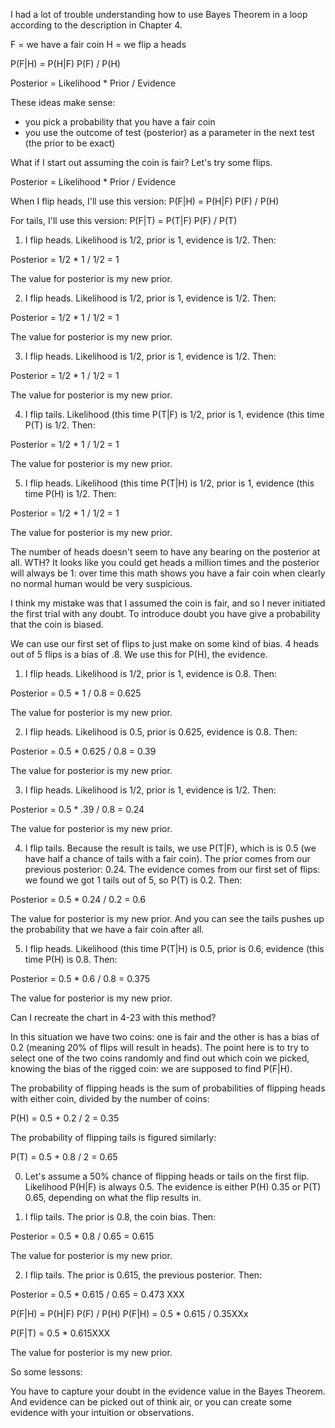 I had a lot of trouble understanding how to use Bayes Theorem in a loop according to the description in Chapter 4.

F = we have a fair coin
H = we flip a heads

P(F|H) = P(H|F) P(F) / P(H)

Posterior = Likelihood * Prior / Evidence


These ideas make sense:
- you pick a probability that you have a fair coin
- you use the outcome of test (posterior) as a parameter in the next test (the prior to be  exact)

What if I start out assuming the coin is fair? Let's try some flips.

Posterior = Likelihood * Prior / Evidence

When I flip heads, I'll use this version:
P(F|H) = P(H|F) P(F) / P(H)

For tails, I'll use this version:
P(F|T) = P(T|F) P(F) / P(T)


1. I flip heads. Likelihood is 1/2, prior is 1, evidence is 1/2. Then:

Posterior = 1/2 * 1 / 1/2 = 1

The value for posterior is my new prior.

2. I flip heads. Likelihood is 1/2, prior is 1, evidence is 1/2. Then: 

Posterior = 1/2 * 1 / 1/2 = 1

The value for posterior is my new prior.

3. I flip heads. Likelihood is 1/2, prior is 1, evidence is 1/2. Then: 

Posterior = 1/2 * 1 / 1/2 = 1

The value for posterior is my new prior.

4. I flip tails. Likelihood (this time P(T|F) is 1/2, prior is 1, evidence (this time P(T) is 1/2. Then: 

Posterior = 1/2 * 1 / 1/2 = 1

The value for posterior is my new prior.

5. I flip heads. Likelihood (this time P(T|H) is 1/2, prior is 1, evidence (this time P(H) is 1/2. Then: 

Posterior = 1/2 * 1 / 1/2 = 1

The value for posterior is my new prior.

The number of heads doesn't seem to have any bearing on the posterior at all. WTH? It looks like you could get heads a million times and the posterior will always be 1: over time this math shows you have a fair coin when clearly no normal human would be very suspicious.

I think my mistake was that I assumed the coin is fair, and so I never initiated the first trial with any doubt. To introduce doubt you have give a probability that the coin is biased. 

We can use our first set of flips to just make on some kind of bias. 4 heads out of 5 flips is a bias of .8. We use this for P(H), the evidence.

1. I flip heads. Likelihood is 1/2, prior is 1, evidence is 0.8. Then:

Posterior = 0.5 * 1 / 0.8 = 0.625

The value for posterior is my new prior.

2. I flip heads. Likelihood is 0.5, prior is 0.625, evidence is 0.8. Then: 

Posterior = 0.5 * 0.625 / 0.8 = 0.39

The value for posterior is my new prior.

3. I flip heads. Likelihood is 1/2, prior is 1, evidence is 1/2. Then: 

Posterior = 0.5 * .39 / 0.8 = 0.24

The value for posterior is my new prior.

4. I flip tails. Because the result is tails, we use P(T|F), which is is 0.5 (we have half a chance of tails with a fair coin). The prior comes from our previous posterior: 0.24. The evidence comes from our first set of flips: we found we got 1 tails out of 5, so P(T) is 0.2. Then: 

Posterior = 0.5 * 0.24 / 0.2 = 0.6

The value for posterior is my new prior. And you can see the tails pushes up the probability that we have a fair coin after all.

5. I flip heads. Likelihood (this time P(T|H) is 0.5, prior is 0.6, evidence (this time P(H) is 0.8. Then: 

Posterior = 0.5 * 0.6 / 0.8 = 0.375

The value for posterior is my new prior.

Can I recreate the chart in 4-23 with this method?

In this situation we have two coins: one is fair and the other is has a bias of 0.2 (meaning 20% of flips will result in heads). The point here is to try to select one of the two coins randomly and find out which coin we picked, knowing the bias of the rigged coin: we are supposed to find P(F|H).


The probability of flipping heads is the sum of probabilities of flipping heads with either coin, divided by the number of coins:

P(H) = 0.5 + 0.2 / 2 = 0.35

The probability of flipping tails is figured similarly:

P(T) = 0.5 + 0.8 / 2 = 0.65

0. Let's assume a 50% chance of flipping heads or tails on the first flip. Likelihood P(H|F) is always 0.5. The evidence is either P(H) 0.35 or P(T) 0.65, depending on what the flip results in.

1. I flip tails. The prior is 0.8, the coin bias. Then: 

Posterior = 0.5 * 0.8 / 0.65 = 0.615

The value for posterior is my new prior.


2. I flip tails. The prior is 0.615, the previous posterior. Then: 

Posterior = 0.5 * 0.615 / 0.65 = 0.473 XXX

P(F|H) = P(H|F) P(F) / P(H)
P(F|H) = 0.5 * 0.615 / 0.35XXx

P(F|T) = 0.5 * 0.615XXX

The value for posterior is my new prior.



So some lessons:

You have to capture your doubt in the evidence value in the Bayes Theorem. And evidence can be picked out of think air, or you can create some evidence with your intuition or observations.
